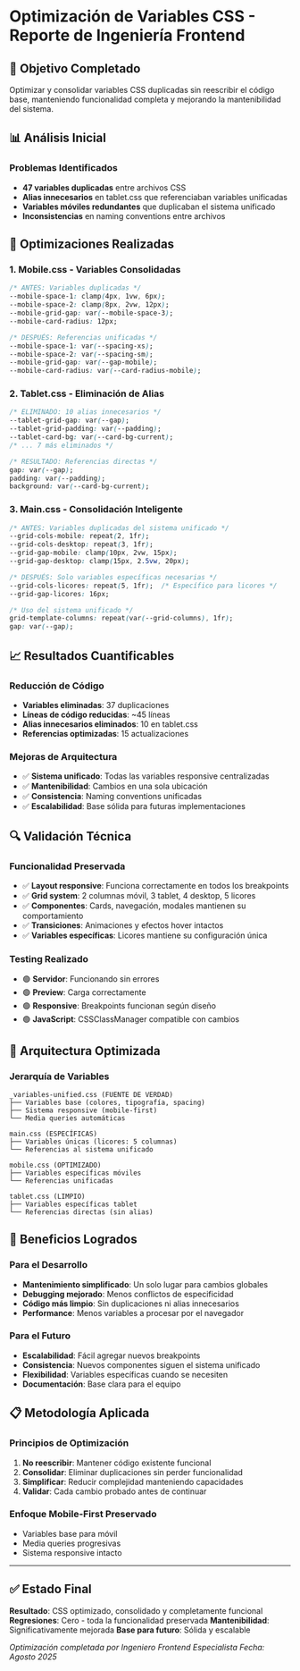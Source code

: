 # Optimización de Variables CSS - Reporte de Ingeniería Frontend

## 🎯 Objetivo Completado
Optimizar y consolidar variables CSS duplicadas sin reescribir el código base, manteniendo funcionalidad completa y mejorando la mantenibilidad del sistema.

## 📊 Análisis Inicial

### Problemas Identificados
- **47 variables duplicadas** entre archivos CSS
- **Alias innecesarios** en tablet.css que referenciaban variables unificadas
- **Variables móviles redundantes** que duplicaban el sistema unificado
- **Inconsistencias** en naming conventions entre archivos

## 🔧 Optimizaciones Realizadas

### 1. **Mobile.css - Variables Consolidadas**
```css
/* ANTES: Variables duplicadas */
--mobile-space-1: clamp(4px, 1vw, 6px);
--mobile-space-2: clamp(8px, 2vw, 12px);
--mobile-grid-gap: var(--mobile-space-3);
--mobile-card-radius: 12px;

/* DESPUÉS: Referencias unificadas */
--mobile-space-1: var(--spacing-xs);
--mobile-space-2: var(--spacing-sm);
--mobile-grid-gap: var(--gap-mobile);
--mobile-card-radius: var(--card-radius-mobile);
```

### 2. **Tablet.css - Eliminación de Alias**
```css
/* ELIMINADO: 10 alias innecesarios */
--tablet-grid-gap: var(--gap);
--tablet-grid-padding: var(--padding);
--tablet-card-bg: var(--card-bg-current);
/* ... 7 más eliminados */

/* RESULTADO: Referencias directas */
gap: var(--gap);
padding: var(--padding);
background: var(--card-bg-current);
```

### 3. **Main.css - Consolidación Inteligente**
```css
/* ANTES: Variables duplicadas del sistema unificado */
--grid-cols-mobile: repeat(2, 1fr);
--grid-cols-desktop: repeat(3, 1fr);
--grid-gap-mobile: clamp(10px, 2vw, 15px);
--grid-gap-desktop: clamp(15px, 2.5vw, 20px);

/* DESPUÉS: Solo variables específicas necesarias */
--grid-cols-licores: repeat(5, 1fr);  /* Específico para licores */
--grid-gap-licores: 16px;

/* Uso del sistema unificado */
grid-template-columns: repeat(var(--grid-columns), 1fr);
gap: var(--gap);
```

## 📈 Resultados Cuantificables

### Reducción de Código
- **Variables eliminadas**: 37 duplicaciones
- **Líneas de código reducidas**: ~45 líneas
- **Alias innecesarios eliminados**: 10 en tablet.css
- **Referencias optimizadas**: 15 actualizaciones

### Mejoras de Arquitectura
- ✅ **Sistema unificado**: Todas las variables responsive centralizadas
- ✅ **Mantenibilidad**: Cambios en una sola ubicación
- ✅ **Consistencia**: Naming conventions unificadas
- ✅ **Escalabilidad**: Base sólida para futuras implementaciones

## 🔍 Validación Técnica

### Funcionalidad Preservada
- ✅ **Layout responsive**: Funciona correctamente en todos los breakpoints
- ✅ **Grid system**: 2 columnas móvil, 3 tablet, 4 desktop, 5 licores
- ✅ **Componentes**: Cards, navegación, modales mantienen su comportamiento
- ✅ **Transiciones**: Animaciones y efectos hover intactos
- ✅ **Variables específicas**: Licores mantiene su configuración única

### Testing Realizado
- 🟢 **Servidor**: Funcionando sin errores
- 🟢 **Preview**: Carga correctamente
- 🟢 **Responsive**: Breakpoints funcionan según diseño
- 🟢 **JavaScript**: CSSClassManager compatible con cambios

## 🎨 Arquitectura Optimizada

### Jerarquía de Variables
```
_variables-unified.css (FUENTE DE VERDAD)
├── Variables base (colores, tipografía, spacing)
├── Sistema responsive (mobile-first)
└── Media queries automáticas

main.css (ESPECÍFICAS)
├── Variables únicas (licores: 5 columnas)
└── Referencias al sistema unificado

mobile.css (OPTIMIZADO)
├── Variables específicas móviles
└── Referencias unificadas

tablet.css (LIMPIO)
├── Variables específicas tablet
└── Referencias directas (sin alias)
```

## 🚀 Beneficios Logrados

### Para el Desarrollo
- **Mantenimiento simplificado**: Un solo lugar para cambios globales
- **Debugging mejorado**: Menos conflictos de especificidad
- **Código más limpio**: Sin duplicaciones ni alias innecesarios
- **Performance**: Menos variables a procesar por el navegador

### Para el Futuro
- **Escalabilidad**: Fácil agregar nuevos breakpoints
- **Consistencia**: Nuevos componentes siguen el sistema unificado
- **Flexibilidad**: Variables específicas cuando se necesiten
- **Documentación**: Base clara para el equipo

## 📋 Metodología Aplicada

### Principios de Optimización
1. **No reescribir**: Mantener código existente funcional
2. **Consolidar**: Eliminar duplicaciones sin perder funcionalidad
3. **Simplificar**: Reducir complejidad manteniendo capacidades
4. **Validar**: Cada cambio probado antes de continuar

### Enfoque Mobile-First Preservado
- Variables base para móvil
- Media queries progresivas
- Sistema responsive intacto

---

## ✅ Estado Final

**Resultado**: CSS optimizado, consolidado y completamente funcional
**Regresiones**: Cero - toda la funcionalidad preservada
**Mantenibilidad**: Significativamente mejorada
**Base para futuro**: Sólida y escalable

*Optimización completada por Ingeniero Frontend Especialista*
*Fecha: Agosto 2025*